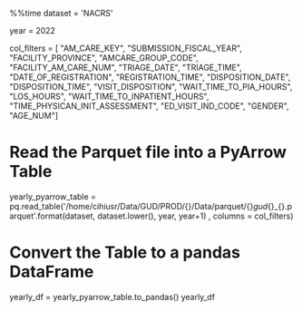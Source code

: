%%time
dataset = 'NACRS'

year = 2022

col_filters = [ "AM_CARE_KEY", "SUBMISSION_FISCAL_YEAR", "FACILITY_PROVINCE",
    "AMCARE_GROUP_CODE", "FACILITY_AM_CARE_NUM", "TRIAGE_DATE",
    "TRIAGE_TIME", "DATE_OF_REGISTRATION", "REGISTRATION_TIME",
    "DISPOSITION_DATE", "DISPOSITION_TIME", "VISIT_DISPOSITION",
    "WAIT_TIME_TO_PIA_HOURS", "LOS_HOURS", "WAIT_TIME_TO_INPATIENT_HOURS",
    "TIME_PHYSICAN_INIT_ASSESSMENT", "ED_VISIT_IND_CODE", "GENDER", "AGE_NUM"]


# Read the Parquet file into a PyArrow Table
yearly_pyarrow_table = pq.read_table('/home/cihiusr/Data/GUD/PROD/{}/Data/parquet/{}_gud_{}_{}.parquet'.format(dataset, dataset.lower(), year, year+1)
                                     , columns = col_filters)

# Convert the Table to a pandas DataFrame
yearly_df = yearly_pyarrow_table.to_pandas()
yearly_df 
